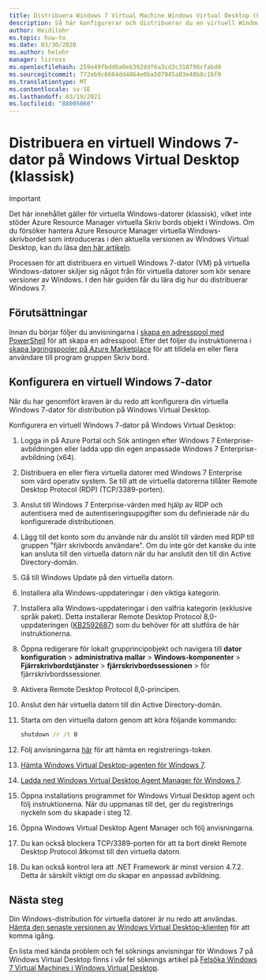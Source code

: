 ```yaml
---
title: Distribuera Windows 7 Virtual Machine Windows Virtual Desktop (klassisk) – Azure
description: Så här konfigurerar och distribuerar du en virtuell Windows 7-dator på Windows Virtual Desktop (klassisk).
author: Heidilohr
ms.topic: how-to
ms.date: 03/30/2020
ms.author: helohr
manager: lizross
ms.openlocfilehash: 259e49fbdd6a0eb392ddf6a3cd3c318798cfabd0
ms.sourcegitcommit: 772eb9c6684dd4864e0ba507945a83e48b8c16f0
ms.translationtype: MT
ms.contentlocale: sv-SE
ms.lasthandoff: 03/19/2021
ms.locfileid: "88005060"
---
```

# <a name="deploy-a-windows-7-virtual-machine-on-windows-virtual-desktop-classic"></a>Distribuera en virtuell Windows 7-dator på Windows Virtual Desktop (klassisk)

>[!IMPORTANT]
>Det här innehållet gäller för virtuella Windows-datorer (klassisk), vilket inte stöder Azure Resource Manager virtuella Skriv bords objekt i Windows. Om du försöker hantera Azure Resource Manager virtuella Windows-skrivbordet som introduceras i den aktuella versionen av Windows Virtual Desktop, kan du läsa [den här artikeln](../deploy-windows-7-virtual-machine.md).

Processen för att distribuera en virtuell Windows 7-dator (VM) på virtuella Windows-datorer skiljer sig något från för virtuella datorer som kör senare versioner av Windows. I den här guiden får du lära dig hur du distribuerar Windows 7.

## <a name="prerequisites"></a>Förutsättningar

Innan du börjar följer du anvisningarna i [skapa en adresspool med PowerShell](create-host-pools-powershell-2019.md) för att skapa en adresspool. Efter det följer du instruktionerna i [skapa lagringspooler på Azure Marketplace](create-host-pools-azure-marketplace-2019.md#optional-assign-additional-users-to-the-desktop-application-group) för att tilldela en eller flera användare till program gruppen Skriv bord.

## <a name="configure-a-windows-7-virtual-machine"></a>Konfigurera en virtuell Windows 7-dator

När du har genomfört kraven är du redo att konfigurera din virtuella Windows 7-dator för distribution på Windows Virtual Desktop.

Konfigurera en virtuell Windows 7-dator på Windows Virtual Desktop:

1. Logga in på Azure Portal och Sök antingen efter Windows 7 Enterprise-avbildningen eller ladda upp din egen anpassade Windows 7 Enterprise-avbildning (x64).
2. Distribuera en eller flera virtuella datorer med Windows 7 Enterprise som värd operativ system. Se till att de virtuella datorerna tillåter Remote Desktop Protocol (RDP) (TCP/3389-porten).
3. Anslut till Windows 7 Enterprise-värden med hjälp av RDP och autentisera med de autentiseringsuppgifter som du definierade när du konfigurerade distributionen.
4. Lägg till det konto som du använde när du anslöt till värden med RDP till gruppen "fjärr skrivbords användare". Om du inte gör det kanske du inte kan ansluta till den virtuella datorn när du har anslutit den till din Active Directory-domän.
5. Gå till Windows Update på den virtuella datorn.
6. Installera alla Windows-uppdateringar i den viktiga kategorin.
7. Installera alla Windows-uppdateringar i den valfria kategorin (exklusive språk paket). Detta installerar Remote Desktop Protocol 8,0-uppdateringen ([KB2592687](https://www.microsoft.com/download/details.aspx?id=35387)) som du behöver för att slutföra de här instruktionerna.
8. Öppna redigerare för lokalt grupprincipobjekt och navigera till **dator konfiguration**  >  **administrativa mallar**  >  **Windows-komponenter**  >  **Fjärrskrivbordstjänster**  >  **fjärrskrivbordssessionen**  >  för fjärrskrivbordssessioner.
9. Aktivera Remote Desktop Protocol 8,0-principen.
10. Anslut den här virtuella datorn till din Active Directory-domän.
11. Starta om den virtuella datorn genom att köra följande kommando:

     ```cmd
     shutdown /r /t 0
     ```

12. Följ anvisningarna [här](/powershell/module/windowsvirtualdesktop/export-rdsregistrationinfo/) för att hämta en registrerings-token.
13. [Hämta Windows Virtual Desktop-agenten för Windows 7](https://query.prod.cms.rt.microsoft.com/cms/api/am/binary/RE3JZCm).
14. [Ladda ned Windows Virtual Desktop Agent Manager för Windows 7](https://query.prod.cms.rt.microsoft.com/cms/api/am/binary/RE3K2e3).
15. Öppna installations programmet för Windows Virtual Desktop agent och följ instruktionerna. När du uppmanas till det, ger du registrerings nyckeln som du skapade i steg 12.
16. Öppna Windows Virtual Desktop Agent Manager och följ anvisningarna.
17. Du kan också blockera TCP/3389-porten för att ta bort direkt Remote Desktop Protocol åtkomst till den virtuella datorn.
18. Du kan också kontrol lera att .NET Framework är minst version 4.7.2. Detta är särskilt viktigt om du skapar en anpassad avbildning.

## <a name="next-steps"></a>Nästa steg

Din Windows-distribution för virtuella datorer är nu redo att användas. [Hämta den senaste versionen av Windows Virtual Desktop-klienten](https://aka.ms/wvd/clients/windows) för att komma igång.

En lista med kända problem och fel söknings anvisningar för Windows 7 på Windows Virtual Desktop finns i vår fel söknings artikel på [Felsöka Windows 7 Virtual Machines i Windows Virtual Desktop](troubleshoot-windows-7-vm.md).
